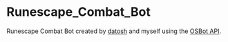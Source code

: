 # Runescape_Combat_Bot
Runescape Combat Bot created by [datosh](https://github.com/) and myself using the [OSBot API](http://osbot.org/api/).
